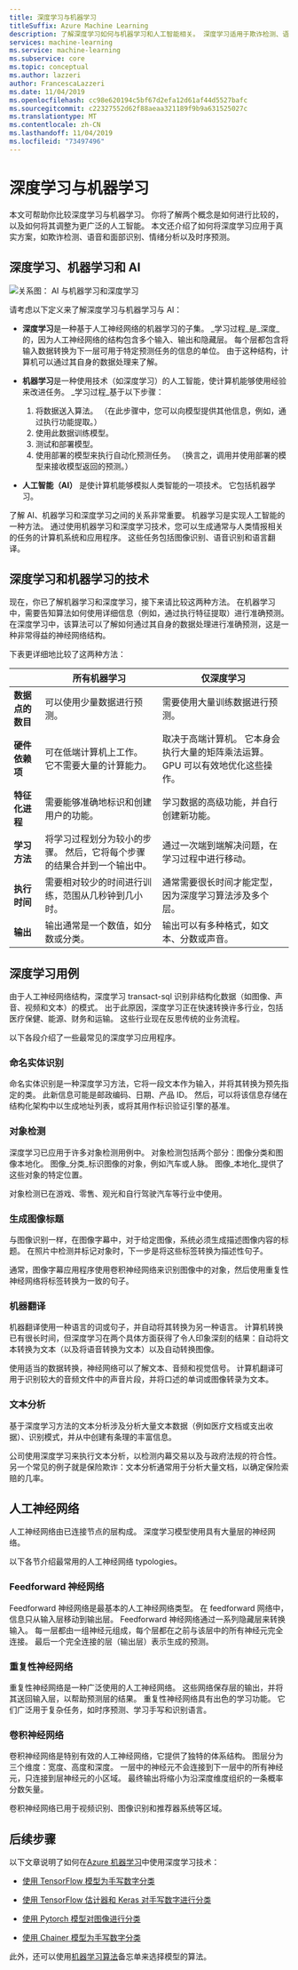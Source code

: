 ```yaml
---
title: 深度学习与机器学习
titleSuffix: Azure Machine Learning
description: 了解深度学习如何与机器学习和人工智能相关。 深度学习适用于欺诈检测、语音 & 面部识别、情绪分析和时序预测等方案。
services: machine-learning
ms.service: machine-learning
ms.subservice: core
ms.topic: conceptual
ms.author: lazzeri
author: FrancescaLazzeri
ms.date: 11/04/2019
ms.openlocfilehash: cc98e620194c5bf67d2efa12d61af44d5527bafc
ms.sourcegitcommit: c22327552d62f88aeaa321189f9b9a631525027c
ms.translationtype: MT
ms.contentlocale: zh-CN
ms.lasthandoff: 11/04/2019
ms.locfileid: "73497496"
---
```

# <a name="deep-learning-vs-machine-learning"></a>深度学习与机器学习

本文可帮助你比较深度学习与机器学习。 你将了解两个概念是如何进行比较的，以及如何将其调整为更广泛的人工智能。 本文还介绍了如何将深度学习应用于真实方案，如欺诈检测、语音和面部识别、情绪分析以及时序预测。

## <a name="deep-learning-machine-learning-and-ai"></a>深度学习、机器学习和 AI

![关系图： AI 与机器学习和深度学习](./media/concept-deep-learning-vs-machine-learning/ai-vs-machine-learning-vs-deep-learning.png)

请考虑以下定义来了解深度学习与机器学习与 AI：

- **深度学习**是一种基于人工神经网络的机器学习的子集。 _学习过程_是_深度_的，因为人工神经网络的结构包含多个输入、输出和隐藏层。 每个层都包含将输入数据转换为下一层可用于特定预测任务的信息的单位。 由于这种结构，计算机可以通过其自身的数据处理来了解。

- **机器学习**是一种使用技术（如深度学习）的人工智能，使计算机能够使用经验来改进任务。 _学习过程_基于以下步骤：

   1. 将数据送入算法。 （在此步骤中，您可以向模型提供其他信息，例如，通过执行功能提取。）
   1. 使用此数据训练模型。
   1. 测试和部署模型。
   1. 使用部署的模型来执行自动化预测任务。 （换言之，调用并使用部署的模型来接收模型返回的预测。）

- **人工智能（AI）** 是使计算机能够模拟人类智能的一项技术。 它包括机器学习。 
 
了解 AI、机器学习和深度学习之间的关系非常重要。 机器学习是实现人工智能的一种方法。 通过使用机器学习和深度学习技术，您可以生成通常与人类情报相关的任务的计算机系统和应用程序。 这些任务包括图像识别、语音识别和语言翻译。

## <a name="techniques-of-deep-learning-vs-machine-learning"></a>深度学习和机器学习的技术 

现在，你已了解机器学习和深度学习，接下来请比较这两种方法。 在机器学习中，需要告知算法如何使用详细信息（例如，通过执行特征提取）进行准确预测。 在深度学习中，该算法可以了解如何通过其自身的数据处理进行准确预测，这是一种非常得益的神经网络结构。

下表更详细地比较了这两种方法：

| |所有机器学习 |仅深度学习|
|---|---|---|
|  **数据点的数目** | 可以使用少量数据进行预测。 | 需要使用大量训练数据进行预测。 |
|  **硬件依赖项** | 可在低端计算机上工作。 它不需要大量的计算能力。 | 取决于高端计算机。 它本身会执行大量的矩阵乘法运算。 GPU 可以有效地优化这些操作。 |
|  **特征化进程** | 需要能够准确地标识和创建用户的功能。 | 学习数据的高级功能，并自行创建新功能。 |
|  **学习方法** | 将学习过程划分为较小的步骤。 然后，它将每个步骤的结果合并到一个输出中。 | 通过一次端到端解决问题，在学习过程中进行移动。 |
|  **执行时间** | 需要相对较少的时间进行训练，范围从几秒钟到几小时。 | 通常需要很长时间才能定型，因为深度学习算法涉及多个层。 |
|  **输出** | 输出通常是一个数值，如分数或分类。 | 输出可以有多种格式，如文本、分数或声音。 |

## <a name="deep-learning-use-cases"></a>深度学习用例

由于人工神经网络结构，深度学习 transact-sql 识别非结构化数据（如图像、声音、视频和文本）的模式。 出于此原因，深度学习正在快速转换许多行业，包括医疗保健、能源、财务和运输。 这些行业现在反思传统的业务流程。 

以下各段介绍了一些最常见的深度学习应用程序。

### <a name="named-entity-recognition"></a>命名实体识别

命名实体识别是一种深度学习方法，它将一段文本作为输入，并将其转换为预先指定的类。 此新信息可能是邮政编码、日期、产品 ID。 然后，可以将该信息存储在结构化架构中以生成地址列表，或将其用作标识验证引擎的基准。

### <a name="object-detection"></a>对象检测

深度学习已应用于许多对象检测用例中。 对象检测包括两个部分：图像分类和图像本地化。 图像_分类_标识图像的对象，例如汽车或人脉。 图像_本地化_提供了这些对象的特定位置。 

对象检测已在游戏、零售、观光和自行驾驶汽车等行业中使用。

### <a name="image-caption-generation"></a>生成图像标题

与图像识别一样，在图像字幕中，对于给定图像，系统必须生成描述图像内容的标题。 在照片中检测并标记对象时，下一步是将这些标签转换为描述性句子。 

通常，图像字幕应用程序使用卷积神经网络来识别图像中的对象，然后使用重复性神经网络将标签转换为一致的句子。

### <a name="machine-translation"></a>机器翻译

机器翻译使用一种语言的词或句子，并自动将其转换为另一种语言。 计算机转换已有很长时间，但深度学习在两个具体方面获得了令人印象深刻的结果：自动将文本转换为文本（以及将语音转换为文本）以及自动转换图像。

使用适当的数据转换，神经网络可以了解文本、音频和视觉信号。 计算机翻译可用于识别较大的音频文件中的声音片段，并将口述的单词或图像转录为文本。

### <a name="text-analytics"></a>文本分析

基于深度学习方法的文本分析涉及分析大量文本数据（例如医疗文档或支出收据）、识别模式，并从中创建有条理的丰富信息。

公司使用深度学习来执行文本分析，以检测内幕交易以及与政府法规的符合性。 另一个常见的例子就是保险欺诈：文本分析通常用于分析大量文档，以确定保险索赔的几率。 

## <a name="artificial-neural-networks"></a>人工神经网络

人工神经网络由已连接节点的层构成。 深度学习模型使用具有大量层的神经网络。 

以下各节介绍最常用的人工神经网络 typologies。

### <a name="feedforward-neural-network"></a>Feedforward 神经网络

Feedforward 神经网络是最基本的人工神经网络类型。 在 feedforward 网络中，信息只从输入层移动到输出层。 Feedforward 神经网络通过一系列隐藏层来转换输入。 每一层都由一组神经元组成，每个层都在之前与该层中的所有神经元完全连接。 最后一个完全连接的层（输出层）表示生成的预测。

### <a name="recurrent-neural-network"></a>重复性神经网络

重复性神经网络是一种广泛使用的人工神经网络。 这些网络保存层的输出，并将其送回输入层，以帮助预测层的结果。 重复性神经网络具有出色的学习功能。 它们广泛用于复杂任务，如时序预测、学习手写和识别语言。

### <a name="convolutional-neural-networks"></a>卷积神经网络

卷积神经网络是特别有效的人工神经网络，它提供了独特的体系结构。 图层分为三个维度：宽度、高度和深度。 一层中的神经元不会连接到下一层中的所有神经元，只连接到层神经元的小区域。 最终输出将缩小为沿深度维度组织的一条概率分数矢量。 

卷积神经网络已用于视频识别、图像识别和推荐器系统等区域。

## <a name="next-steps"></a>后续步骤

以下文章说明了如何在[Azure 机器学习](https://docs.microsoft.com/azure/machine-learning/service/?WT.mc_id=docs-article-lazzeri)中使用深度学习技术：

- [使用 TensorFlow 模型为手写数字分类](https://docs.microsoft.com/azure/machine-learning/service/how-to-train-tensorflow?WT.mc_id=docs-article-lazzeri)

- [使用 TensorFlow 估计器和 Keras 对手写数字进行分类](https://docs.microsoft.com/azure/machine-learning/service/how-to-train-keras?WT.mc_id=docs-article-lazzeri)

- [使用 Pytorch 模型对图像进行分类](https://docs.microsoft.com/azure/machine-learning/service/how-to-train-pytorch?WT.mc_id=docs-article-lazzeri)

- [使用 Chainer 模型为手写数字分类](https://docs.microsoft.com/azure/machine-learning/service/how-to-train-chainer?WT.mc_id=docs-article-lazzeri)

此外，还可以使用[机器学习算法](../algorithm-cheat-sheet.md)备忘单来选择模型的算法。
